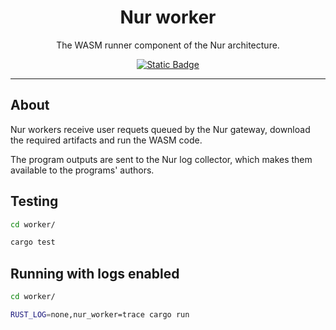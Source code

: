 <h1 align="center">
Nur worker
</h1>

<p align="center">
    The WASM runner component of the Nur architecture.
</p>

<p align="center">
<a href="https://github.com/fisirc/nur/blob/main/LICENSE">
    <img alt="Static Badge" src="https://img.shields.io/badge/license-MIT-black?style=for-the-badge&labelColor=white">
</a>
</p>

---

## About

Nur workers receive user requets queued by the Nur gateway, download the
required artifacts and run the WASM code.

The program outputs are sent to the Nur log collector, which makes them
available to the programs' authors.

## Testing

```sh
cd worker/

cargo test
```

## Running with logs enabled

```sh
cd worker/

RUST_LOG=none,nur_worker=trace cargo run
```
